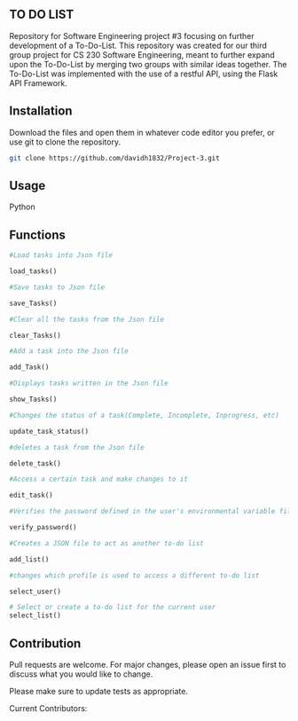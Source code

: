## TO DO LIST

Repository for Software Engineering project #3 focusing on further development of a To-Do-List. This repository was created for our third group project for CS 230 Software Engineering, meant to further expand upon the To-Do-List by merging two groups with similar ideas together. The To-Do-List was implemented with the use of a restful API, using the Flask API Framework.

## Installation
Download the files and open them in whatever code editor you prefer, or use git to clone the repository.
```bash
git clone https://github.com/davidh1832/Project-3.git
```

## Usage
Python

## Functions
```python
#Load tasks into Json file

load_tasks()

#Save tasks to Json file

save_Tasks()

#Clear all the tasks from the Json file

clear_Tasks()

#Add a task into the Json file

add_Task()

#Displays tasks written in the Json file

show_Tasks()

#Changes the status of a task(Complete, Incomplete, Inprogress, etc)

update_task_status()

#deletes a task from the Json file

delete_task()

#Access a certain task and make changes to it

edit_task()

#Verifies the password defined in the user's environmental variable file.

verify_password()

#Creates a JSON file to act as another to-do list

add_list()

#changes which profile is used to access a different to-do list

select_user()

# Select or create a to-do list for the current user
select_list()
```



## Contribution
Pull requests are welcome. For major changes, please open an issue first
to discuss what you would like to change.

Please make sure to update tests as appropriate.

Current Contributors: 
  
